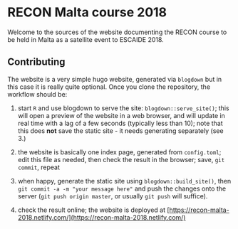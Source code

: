 

# RECON Malta course 2018

Welcome to the sources of the website documenting the RECON course to be held in Malta as a satellite event to ESCAIDE 2018. 


## Contributing

The website is a very simple hugo website, generated via `blogdown` but in this
case it is really quite optional. Once you clone the repository, the workflow should be:

1. start `R` and use blogdown to serve the site: `blogdown::serve_site()`; this
   will open a preview of the website in a web browser, and will update in real
   time with a lag of a few seconds (typically less than 10); note that this
   does **not** save the static site - it needs generating separately (see 3.)

2. the website is basically one index page, generated from `config.toml`; edit
   this file as needed, then check the result in the browser; save, `git
   commit`, repeat
   
3. when happy, generate the static site using `blogdown::build_site()`, then
   `git commit -a -m "your message here"` and push the changes onto the server
   (`git push origin master`, or usually `git push` will suffice).
   
4. check the result online; the website is deployed at [https://recon-malta-2018.netlify.com/](https://recon-malta-2018.netlify.com/)
